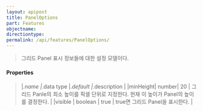 ```yaml
---
layout: apipost
title: PanelOptions
part: Features
objectname: 
directiontype: 
permalink: /api/features/PanelOptions/
---
```



> 그리드 Panel 표시 정보들에 대한 설정 모델이다.

#### Properties

> |_.name   |_.data type |_.default |_.description |
> |minHeight| number|  20 | 그리드 Panle의 최소 높이를 픽셀 단위로 지정한다. 현재 이 높이가 Panel의 높이를 결정한다. |
> |visible  | boolean | true | true면 그리드 Panel을 표시한다. |

